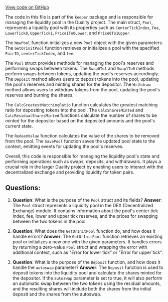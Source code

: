 [View code on GitHub](https://github.com/duality-labs/duality/keeper/pool.go)

The code in this file is part of the `keeper` package and is responsible for managing the liquidity pool in the Duality project. The main struct, `Pool`, represents a liquidity pool with its properties such as `CenterTickIndex`, `Fee`, `LowerTick0`, `UpperTick1`, `Price1To0Lower`, and `Price0To1Upper`.

The `NewPool` function initializes a new `Pool` object with the given parameters. The `GetOrInitPool` function retrieves or initializes a pool with the specified `PairID`, `centerTickIndex`, and `fee`.

The `Pool` struct provides methods for managing the pool's reserves and performing swaps between tokens. The `Swap0To1` and `Swap1To0` methods perform swaps between tokens, updating the pool's reserves accordingly. The `Deposit` method allows users to deposit tokens into the pool, updating the pool's reserves and minting shares for the depositor. The `Withdraw` method allows users to withdraw tokens from the pool, updating the pool's reserves and burning the shares.

The `CalcGreatestMatchingRatio` function calculates the greatest matching ratio for depositing tokens into the pool. The `CalcSharesMinted` and `CalcResidualSharesMinted` functions calculate the number of shares to be minted for the depositor based on the deposited amounts and the pool's current state.

The `RedeemValue` function calculates the value of the shares to be removed from the pool. The `SavePool` function saves the updated pool state to the context, emitting events for updating the pool's reserves.

Overall, this code is responsible for managing the liquidity pool's state and performing operations such as swaps, deposits, and withdrawals. It plays a crucial role in the larger Duality project by enabling users to interact with the decentralized exchange and providing liquidity for token pairs.
## Questions: 
 1. **Question**: What is the purpose of the `Pool` struct and its fields?
   **Answer**: The `Pool` struct represents a liquidity pool in the DEX (Decentralized Exchange) module. It contains information about the pool's center tick index, fee, lower and upper tick reserves, and the prices for swapping between the two tokens in the pool.

2. **Question**: What does the `GetOrInitPool` function do, and how does it handle errors?
   **Answer**: The `GetOrInitPool` function retrieves an existing pool or initializes a new one with the given parameters. It handles errors by returning a zero-value `Pool` struct and wrapping the error with additional context, such as "Error for lower tick" or "Error for upper tick".

3. **Question**: What is the purpose of the `Deposit` function, and how does it handle the `autoswap` parameter?
   **Answer**: The `Deposit` function is used to deposit tokens into the liquidity pool and calculate the shares minted for the depositor. If the `autoswap` parameter is set to true, it will also perform an automatic swap between the two tokens using the residual amounts, and the resulting shares will include both the shares from the initial deposit and the shares from the autoswap.